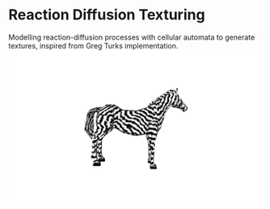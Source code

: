 # Reaction Diffusion Texturing
Modelling reaction-diffusion processes with cellular automata to generate textures, inspired from Greg Turks implementation.
![screenshot](snapshot03.png)
